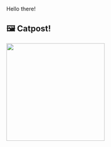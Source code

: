 Hello there!



## 🖼️ Catpost!

<sub>
    <img src="https://cdn2.thecatapi.com/images/MjA2NTU5NQ.jpg" height="256">
</sub>

